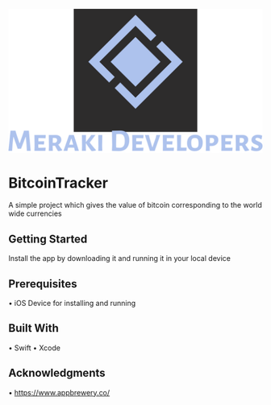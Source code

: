 ![](documentation/merakiappalveary.png)

# BitcoinTracker
A simple project which gives the value of bitcoin corresponding to the world wide currencies

## Getting Started

Install the app by downloading it and running it in your local device

## Prerequisites
•	iOS Device for installing and running


## Built With

•	Swift
•	Xcode

## Acknowledgments

•	https://www.appbrewery.co/
